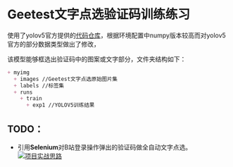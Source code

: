 # Geetest文字点选验证码训练练习

使用了yolov5官方提供的[代码仓库](https://github.com/ultralytics/yolov5)，根据环境配置中numpy版本较高而对yolov5官方的部分数据类型做出了修改，

该模型能够框选出验证码中的图案或文字部分，文件夹结构如下：

```markdown
+ myimg
  + images //Geetest文字点选原始图片集
  + labels //标签集
  + runs
    + train
      + exp1 //YOLOV5训练结果
```

## TODO：

* 引用**Selenium**对B站登录操作弹出的验证码做全自动文字点选。
[![项目实战思路](https://raw.githubusercontent.com/konoxiguada/yolov5_test/项目实战思路.png)](https://github.com/konoxiguada/yolov5_test/blob/main/%E9%A1%B9%E7%9B%AE%E5%AE%9E%E6%88%98%E6%80%9D%E8%B7%AF.png)
